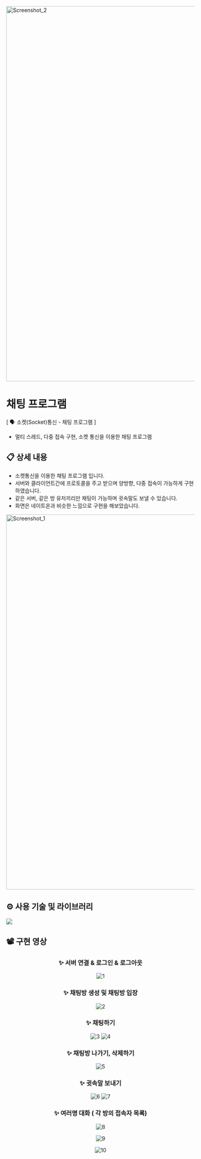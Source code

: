 <img width="1000" alt="Screenshot_2" src="https://user-images.githubusercontent.com/113653130/213922003-27cd67a2-d664-4d52-b898-4192479b3fb5.png">


# 채팅 프로그램
[ 🗣 소켓(Socket)통신 - 채팅 프로그램 ]
- 멀티 스레드, 다중 접속 구현, 소켓 통신을 이용한 채팅 프로그램


## 📋 상세 내용

- 소켓통신을 이용한 채팅 프로그램 입니다. 
- 서버와 클라이언트간에 프로토콜을 주고 받으며 양방향, 다중 접속이 가능하게 구현하였습니다. 
- 같은 서버, 같은 방 유저끼리만 채팅이 가능하며 귓속말도 보낼 수 있습니다. 
- 화면은 네이트온과 비슷한 느낌으로 구현을 해보았습니다.

<img width="1000" alt="Screenshot_1" src="https://user-images.githubusercontent.com/113653130/213921969-7e5fee04-b495-4245-a720-892e944818a7.png">


## ⚙️ 사용 기술 및 라이브러리
 <img src="https://img.shields.io/badge/JAVA-FF412F?style=flat&logo=Eclipse IDE&logoColor=white"/>

## 📽️ 구현 영상
<div align=center>

### ✨ 서버 연결 & 로그인 & 로그아웃
![1](https://user-images.githubusercontent.com/113653130/213922257-b82c1485-1355-44e3-aaef-5077b123e81d.gif)

### ✨ 채팅방 생성 및 채팅방 입장
![2](https://user-images.githubusercontent.com/113653130/213922273-a8e5ecd0-98bc-4d91-a7b6-d208f12bf6da.gif)

###  ✨ 채팅하기
![3](https://user-images.githubusercontent.com/113653130/213922286-55fbd9c8-4c10-48a7-b98d-5e70643de99e.gif)
![4](https://user-images.githubusercontent.com/113653130/213922301-d3f24c8f-fe5a-4704-86a6-752afc76547b.gif)

###  ✨ 채팅방 나가기, 삭제하기
![5](https://user-images.githubusercontent.com/113653130/213922312-dee33423-0e35-4df7-8814-157d19c7bb75.gif)

###  ✨ 귓속말 보내기
![6](https://user-images.githubusercontent.com/113653130/213922323-761c3468-0ab8-4c4a-9593-7f4c0ef0e0fe.gif)
![7](https://user-images.githubusercontent.com/113653130/213922325-18790d55-3f7c-40e0-86b3-c1f1cae94940.gif)

###  ✨ 여러명 대화 ( 각 방의 접속자 목록)
![8](https://user-images.githubusercontent.com/113653130/213922352-bc387dcc-4f20-4eee-b569-b705e5ceb766.gif)

![9](https://user-images.githubusercontent.com/113653130/213922358-b29532fb-71b2-4afe-bd99-5288f2d7d4c4.gif)

![10](https://user-images.githubusercontent.com/113653130/213922343-85fa5fb0-e470-4a86-b085-0cb60b4f83dc.gif)

</div>


